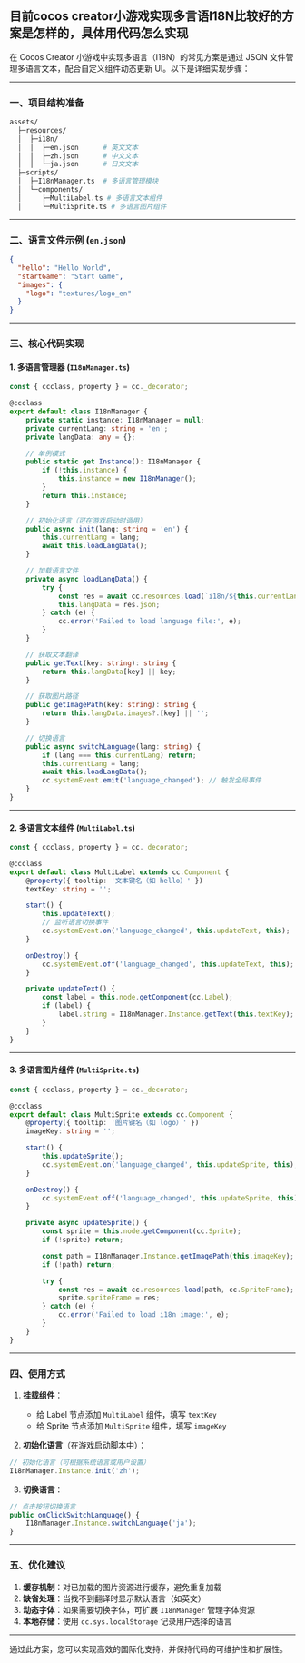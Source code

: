 ## 目前cocos creator小游戏实现多言语I18N比较好的方案是怎样的，具体用代码怎么实现
在 Cocos Creator 小游戏中实现多语言（I18N）的常见方案是通过 JSON 文件管理多语言文本，配合自定义组件动态更新 UI。以下是详细实现步骤：

---

### 一、项目结构准备
```bash
assets/
  ├─resources/
  │  ├─i18n/
  │  │  ├─en.json      # 英文文本
  │  │  ├─zh.json      # 中文文本
  │  │  └─ja.json      # 日文文本
  ├─scripts/
  │  ├─I18nManager.ts  # 多语言管理模块
  │  └─components/
  │     ├─MultiLabel.ts # 多语言文本组件
  │     └─MultiSprite.ts # 多语言图片组件
```

---

### 二、语言文件示例 (`en.json`)
```json
{
  "hello": "Hello World",
  "startGame": "Start Game",
  "images": {
    "logo": "textures/logo_en"
  }
}
```

---

### 三、核心代码实现

#### 1. 多语言管理器 (`I18nManager.ts`)
```typescript
const { ccclass, property } = cc._decorator;

@ccclass
export default class I18nManager {
    private static instance: I18nManager = null;
    private currentLang: string = 'en';
    private langData: any = {};

    // 单例模式
    public static get Instance(): I18nManager {
        if (!this.instance) {
            this.instance = new I18nManager();
        }
        return this.instance;
    }

    // 初始化语言（可在游戏启动时调用）
    public async init(lang: string = 'en') {
        this.currentLang = lang;
        await this.loadLangData();
    }

    // 加载语言文件
    private async loadLangData() {
        try {
            const res = await cc.resources.load(`i18n/${this.currentLang}`, cc.JsonAsset);
            this.langData = res.json;
        } catch (e) {
            cc.error('Failed to load language file:', e);
        }
    }

    // 获取文本翻译
    public getText(key: string): string {
        return this.langData[key] || key;
    }

    // 获取图片路径
    public getImagePath(key: string): string {
        return this.langData.images?.[key] || '';
    }

    // 切换语言
    public async switchLanguage(lang: string) {
        if (lang === this.currentLang) return;
        this.currentLang = lang;
        await this.loadLangData();
        cc.systemEvent.emit('language_changed'); // 触发全局事件
    }
}
```

---

#### 2. 多语言文本组件 (`MultiLabel.ts`)
```typescript
const { ccclass, property } = cc._decorator;

@ccclass
export default class MultiLabel extends cc.Component {
    @property({ tooltip: '文本键名（如 hello）' })
    textKey: string = '';

    start() {
        this.updateText();
        // 监听语言切换事件
        cc.systemEvent.on('language_changed', this.updateText, this);
    }

    onDestroy() {
        cc.systemEvent.off('language_changed', this.updateText, this);
    }

    private updateText() {
        const label = this.node.getComponent(cc.Label);
        if (label) {
            label.string = I18nManager.Instance.getText(this.textKey);
        }
    }
}
```

---

#### 3. 多语言图片组件 (`MultiSprite.ts`)
```typescript
const { ccclass, property } = cc._decorator;

@ccclass
export default class MultiSprite extends cc.Component {
    @property({ tooltip: '图片键名（如 logo）' })
    imageKey: string = '';

    start() {
        this.updateSprite();
        cc.systemEvent.on('language_changed', this.updateSprite, this);
    }

    onDestroy() {
        cc.systemEvent.off('language_changed', this.updateSprite, this);
    }

    private async updateSprite() {
        const sprite = this.node.getComponent(cc.Sprite);
        if (!sprite) return;

        const path = I18nManager.Instance.getImagePath(this.imageKey);
        if (!path) return;

        try {
            const res = await cc.resources.load(path, cc.SpriteFrame);
            sprite.spriteFrame = res;
        } catch (e) {
            cc.error('Failed to load i18n image:', e);
        }
    }
}
```

---

### 四、使用方式

1. **挂载组件**：
   - 给 Label 节点添加 `MultiLabel` 组件，填写 `textKey`
   - 给 Sprite 节点添加 `MultiSprite` 组件，填写 `imageKey`

2. **初始化语言**（在游戏启动脚本中）：
```typescript
// 初始化语言（可根据系统语言或用户设置）
I18nManager.Instance.init('zh');
```

3. **切换语言**：
```typescript
// 点击按钮切换语言
public onClickSwitchLanguage() {
    I18nManager.Instance.switchLanguage('ja');
}
```

---

### 五、优化建议

1. **缓存机制**：对已加载的图片资源进行缓存，避免重复加载
2. **缺省处理**：当找不到翻译时显示默认语言（如英文）
3. **动态字体**：如果需要切换字体，可扩展 `I18nManager` 管理字体资源
4. **本地存储**：使用 `cc.sys.localStorage` 记录用户选择的语言

---

通过此方案，您可以实现高效的国际化支持，并保持代码的可维护性和扩展性。
